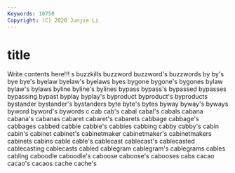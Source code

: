 ```yaml
---
Keywords: 10750
Copyright: (C) 2020 Junjie Li
---
```


# title

Write contents here!!!
s 
buzzkills
buzzword 
buzzword's 
buzzwords 
by 
by's 
bye 
bye's 
byelaw 
byelaw's 
byelaws
byes 
bygone 
bygone's 
bygones 
bylaw 
bylaw's 
bylaws 
byline 
byline's 
bylines
bypass 
bypass's 
bypassed 
bypasses 
bypassing 
bypast 
byplay 
byplay's 
byproduct 
byproduct's
byproducts 
bystander 
bystander's 
bystanders 
byte 
byte's 
bytes 
byway 
byway's 
byways
byword 
byword's 
bywords 
c 
cab 
cab's 
cabal 
cabal's 
cabals 
cabana
cabana's 
cabanas 
cabaret 
cabaret's 
cabarets 
cabbage 
cabbage's 
cabbages 
cabbed 
cabbie
cabbie's 
cabbies 
cabbing 
cabby 
cabby's 
cabin 
cabin's 
cabinet 
cabinet's 
cabinetmaker
cabinetmaker's 
cabinetmakers 
cabinets 
cabins 
cable 
cable's 
cablecast 
cablecast's 
cablecasted 
cablecasting
cablecasts 
cabled 
cablegram 
cablegram's 
cablegrams 
cables 
cabling 
caboodle 
caboodle's 
caboose
caboose's 
cabooses 
cabs 
cacao 
cacao's 
cacaos 
cache 
cache's 

